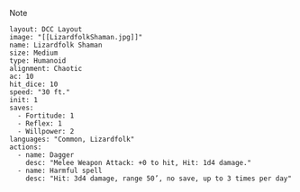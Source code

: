 > [!NOTE]
> ```statblock
> layout: DCC Layout
> image: "[[LizardfolkShaman.jpg]]"
> name: Lizardfolk Shaman
> size: Medium
> type: Humanoid
> alignment: Chaotic
> ac: 10
> hit_dice: 10
> speed: "30 ft."
> init: 1
> saves:
>   - Fortitude: 1
>   - Reflex: 1
>   - Willpower: 2
> languages: "Common, Lizardfolk"
> actions:
>   - name: Dagger
>     desc: "Melee Weapon Attack: +0 to hit, Hit: 1d4 damage."
>   - name: Harmful spell
>     desc: "Hit: 3d4 damage, range 50’, no save, up to 3 times per day"
> ```
